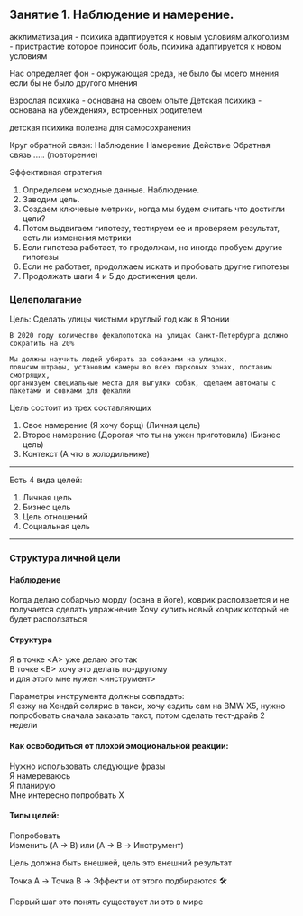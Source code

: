 ## Занятие 1. Наблюдение и намерение.

акклиматизация - психика адаптируется к новым условиям
алкоголизм - пристрастие которое приносит боль, психика адаптируется к новом условиям

Нас определяет фон - окружающая среда, не было бы моего мнения если бы не было другого мнения

Взрослая психика - основана на своем опыте
Детская психика - основана на убеждениях, встроенных родителем

детская психика полезна для самосохранения

Круг обратной связи:
Наблюдение
Намерение
Действие
Обратная связь
..... (повторение)

Эффективная стратегия
1. Определяем исходные данные. Наблюдение.
1. Заводим цель.
2. Создаем ключевые метрики, когда мы будем считать что достигли цели?
3. Потом выдвигаем гипотезу, тестируем ее и проверяем результат, есть ли изменения метрики
4. Если гипотеза работает, то продолжам, но иногда пробуем другие гипотезы
5. Если не работает, продолжаем искать и пробовать другие гипотезы
6. Продолжать шаги 4 и 5 до достижения цели.

### Целеполагание

Цель: Сделать улицы чистыми круглый год как в Японии
    
    В 2020 году количество фекалопотока на улицах Санкт-Петербурга должно сократить на 20%

    Мы должны научить людей убирать за собаками на улицах, 
    повысим штрафы, установим камеры во всех парковых зонах, поставим смотрящих, 
    организуем специальные места для выгулки собак, сделаем автоматы с пакетами и совками для фекалий

Цель состоит из трех составляющих

1. Свое намерение (Я хочу борщ) (Личная цель)
2. Второе намерение (Дорогая что ты на ужен приготовила) (Бизнес цель)
3. Контекст (А что в холодильнике)

---------------------------

Есть 4 вида целей:

1. Личная цель
2. Бизнес цель
3. Цель отношений
4. Социальная цель

---------------------------

### Структура личной цели

#### Наблюдение  
Когда делаю собарчью морду (осана в йоге), коврик расползается и не получается сделать упражнение
Хочу купить новый коврик который не будет расползаться

#### Структура  
Я в точке \<A\> уже делаю это так  
В точке \<B\> хочу это делать по-другому  
и для этого мне нужен \<инструмент\>

Параметры инструмента должны совпадать:  
Я езжу на Хендай солярис в такси, хочу ездить сам на BMW X5, нужно попробовать сначала заказать такст, потом сделать тест-драйв 2 недели

#### Как освободиться от плохой эмоциональной реакции:
Нужно использовать следующие фразы  
Я намереваюсь  
Я планирую  
Мне интересно попробвать X  

#### Типы целей: 
Попробовать  
Изменить (A -> B) или (A -> B -> Инструмент)

Цель должна быть внешней, цель это внешний результат

Точка A -> Точка B -> Эффект и от этого подбираются 🛠 

Первый шаг это понять существует ли это в мире